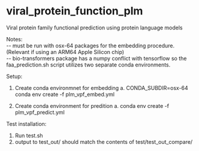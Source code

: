 # viral_protein_function_plm
Viral protein family functional prediction using protein language models

Notes:<br />
-- must be run with osx-64 packages for the embedding procedure. (Relevant if using an ARM64 Apple Silicon chip)<br />
-- bio-transformers package has a numpy conflict with tensorflow so the faa_prediction.sh script utilizes two separate conda environments.<br />


Setup:
1. Create conda environmnet for embedding
	a. CONDA_SUBDIR=osx-64 conda env create -f plm_vpf_embed.yml

2. Create conda environment for predition
	a. conda env create -f plm_vpf_predict.yml

Test installation:
1. Run test.sh
2. output to test_out/ should match the contents of test/test_out_compare/
